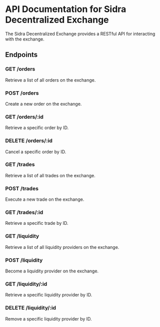 # API Documentation for Sidra Decentralized Exchange

The Sidra Decentralized Exchange provides a RESTful API for interacting with the exchange.

## Endpoints

### GET /orders

Retrieve a list of all orders on the exchange.

### POST /orders

Create a new order on the exchange.

### GET /orders/:id

Retrieve a specific order by ID.

### DELETE /orders/:id

Cancel a specific order by ID.

### GET /trades

Retrieve a list of all trades on the exchange.

### POST /trades

Execute a new trade on the exchange.

### GET /trades/:id

Retrieve a specific trade by ID.

### GET /liquidity

Retrieve a list of all liquidity providers on the exchange.

### POST /liquidity

Become a liquidity provider on the exchange.

### GET /liquidity/:id

Retrieve a specific liquidity provider by ID.

### DELETE /liquidity/:id

Remove a specific liquidity provider by ID.
